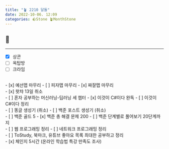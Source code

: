 ```yaml
---
title: "🪴 2210 달돌"
date: 2022-10-06. 12:09
categories: 🪨Stone 🪴MonthStone
---
```


## 🗿

---

- [x] 상콘
- [ ] 옥탑방
- [ ] 크라임  
<br>
- [x] 예선맵 마무리
- [ ] 피자맵 마무리
- [x] 짜잘맵 마무리  
<br>
- [x] 왓챠 13일 취소  
<br>
- [ ] 혼자 공부하는 머신러닝-딥러닝 세 챕터
- [x] 이것이 C#이다 완독
- [ ] 이것이 C#이다 정리  
<br>
- [ ] 똥글 생성기 (취소)
- [ ] 백준 포스트 생성기 (취소)  
<br>
- [ ] 백준 골드 5
- [x] 백준 총 해결 문제 200
- [ ] 백준 단계별로 풀어보기 20단계까지  
<br>
- [ ] 웹 프로그래밍 정리
- [ ] 네트워크 프로그래밍 정리  
<br>
- [ ] ToStudy, 북마크, 유튜브 좋아요 목록 최대한 공부하고 정리  
<br>
- [x] 체인지 5시간 (온라인 학습법 특강 만족도 조사)  
